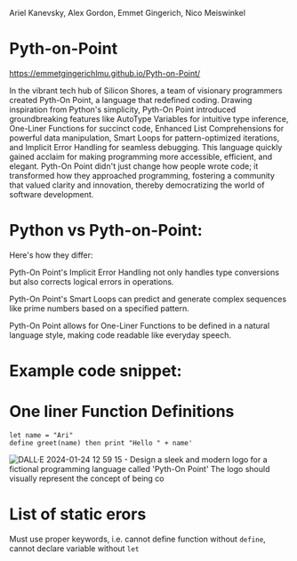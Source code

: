 Ariel Kanevsky, Alex Gordon, Emmet Gingerich, Nico Meiswinkel

# Pyth-on-Point

https://emmetgingerichlmu.github.io/Pyth-on-Point/

In the vibrant tech hub of Silicon Shores, a team of visionary programmers created Pyth-On Point, a language that redefined coding. Drawing inspiration from Python's simplicity, Pyth-On Point introduced groundbreaking features like AutoType Variables for intuitive type inference, One-Liner Functions for succinct code, Enhanced List Comprehensions for powerful data manipulation, Smart Loops for pattern-optimized iterations, and Implicit Error Handling for seamless debugging. This language quickly gained acclaim for making programming more accessible, efficient, and elegant. Pyth-On Point didn't just change how people wrote code; it transformed how they approached programming, fostering a community that valued clarity and innovation, thereby democratizing the world of software development.


# Python vs Pyth-on-Point:

Here's how they differ:

Pyth-On Point's Implicit Error Handling not only handles type conversions but also corrects logical errors in operations.

Pyth-On Point's Smart Loops can predict and generate complex sequences like prime numbers based on a specified pattern.

Pyth-On Point allows for One-Liner Functions to be defined in a natural language style, making code readable like everyday speech.



# Example code snippet:

# One liner Function Definitions
```
let name = "Ari"
define greet(name) then print "Hello " + name'

```
![DALL·E 2024-01-24 12 59 15 - Design a sleek and modern logo for a fictional programming language called 'Pyth-On Point'  The logo should visually represent the concept of being co](https://github.com/emmetgingerichLMU/Pyth-on-Point/assets/16505410/8e6b66bd-ca34-4ed7-b1e7-73bb6151add6)



# List of static erors

Must use proper keywords, i.e. cannot define function without `define`, cannot declare variable without `let`

